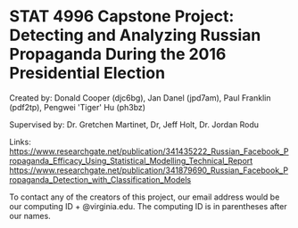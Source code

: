 # STAT 4996 Capstone Project: Detecting and Analyzing Russian Propaganda During the 2016 Presidential Election

Created by: Donald Cooper (djc6bg), Jan Danel (jpd7am), Paul Franklin (pdf2tp), Pengwei 'Tiger' Hu (ph3bz)

Supervised by: Dr. Gretchen Martinet, Dr, Jeff Holt, Dr. Jordan Rodu

Links: https://www.researchgate.net/publication/341435222_Russian_Facebook_Propaganda_Efficacy_Using_Statistical_Modelling_Technical_Report
  https://www.researchgate.net/publication/341879690_Russian_Facebook_Propaganda_Detection_with_Classification_Models

To contact any of the creators of this project, our email address would be our computing ID + @virginia.edu. The computing ID is in parentheses after our names. 
